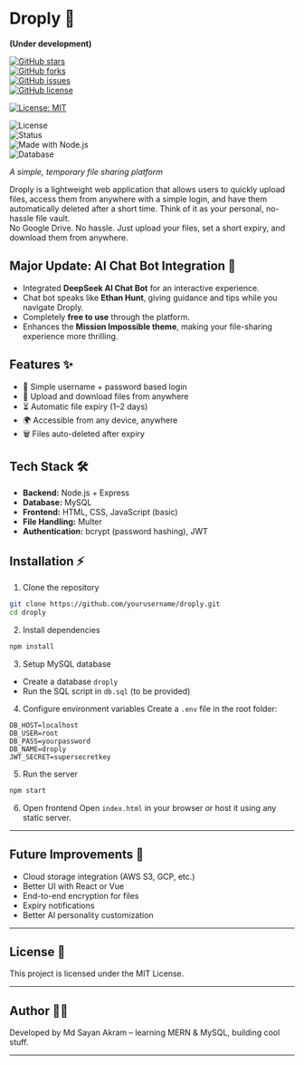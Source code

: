 # Droply 🚀  
**(Under development)**

[![GitHub stars](https://img.shields.io/github/stars/your-username/droply?style=social)](https://github.com/your-username/droply/stargazers)  
[![GitHub forks](https://img.shields.io/github/forks/your-username/droply?style=social)](https://github.com/your-username/droply/network/members)  
[![GitHub issues](https://img.shields.io/github/issues/your-username/droply)](https://github.com/your-username/droply/issues)  
[![GitHub license](https://img.shields.io/github/license/your-username/droply)](LICENSE) 

[![License: MIT](https://img.shields.io/badge/License-MIT-yellow.svg)](LICENSE)

![License](https://img.shields.io/badge/license-MIT-green)  
![Status](https://img.shields.io/badge/status-active-brightgreen)  
![Made with Node.js](https://img.shields.io/badge/made%20with-Node.js-blue)  
![Database](https://img.shields.io/badge/database-MySQL-orange)

*A simple, temporary file sharing platform*  

Droply is a lightweight web application that allows users to quickly upload files, access them from anywhere with a simple login, and have them automatically deleted after a short time. Think of it as your personal, no-hassle file vault.  
No Google Drive. No hassle. Just upload your files, set a short expiry, and download them from anywhere.


## Major Update: AI Chat Bot Integration 🤖
- Integrated **DeepSeek AI Chat Bot** for an interactive experience.  
- Chat bot speaks like **Ethan Hunt**, giving guidance and tips while you navigate Droply.  
- Completely **free to use** through the platform.  
- Enhances the **Mission Impossible theme**, making your file-sharing experience more thrilling.  



## Features ✨
- 🔑 Simple username + password based login  
- 📂 Upload and download files from anywhere  
- ⏳ Automatic file expiry (1–2 days)  
- 🌍 Accessible from any device, anywhere  
- 🗑️ Files auto-deleted after expiry  

## Tech Stack 🛠️
- **Backend:** Node.js + Express  
- **Database:** MySQL  
- **Frontend:** HTML, CSS, JavaScript (basic)  
- **File Handling:** Multer  
- **Authentication:** bcrypt (password hashing), JWT  

## Installation ⚡

1. Clone the repository  
```bash
git clone https://github.com/yourusername/droply.git
cd droply
````

2. Install dependencies

```bash
npm install
```

3. Setup MySQL database

* Create a database `droply`
* Run the SQL script in `db.sql` (to be provided)

4. Configure environment variables
   Create a `.env` file in the root folder:

```
DB_HOST=localhost
DB_USER=root
DB_PASS=yourpassword
DB_NAME=droply
JWT_SECRET=supersecretkey
```

5. Run the server

```bash
npm start
```

6. Open frontend
   Open `index.html` in your browser or host it using any static server.

---


## Future Improvements 🚧

* Cloud storage integration (AWS S3, GCP, etc.)
* Better UI with React or Vue
* End-to-end encryption for files
* Expiry notifications
* Better AI personality customization

---

## License 📄

This project is licensed under the MIT License.

---

## Author 👨‍💻

Developed by Md Sayan Akram – learning MERN & MySQL, building cool stuff.

---